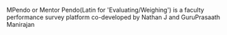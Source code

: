 MPendo or Mentor Pendo(Latin for 'Evaluating/Weighing') is a faculty performance survey platform co-developed by Nathan J and GuruPrasaath Manirajan
